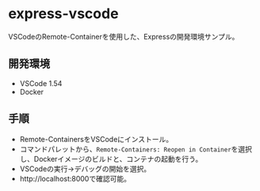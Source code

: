 # express-vscode
VSCodeのRemote-Containerを使用した、Expressの開発環境サンプル。

## 開発環境
* VSCode 1.54
* Docker

## 手順
* Remote-ContainersをVSCodeにインストール。
* コマンドパレットから、`Remote-Containers: Reopen in Container`を選択し、Dockerイメージのビルドと、コンテナの起動を行う。
* VSCodeの実行→デバッグの開始を選択。
* http://localhost:8000で確認可能。